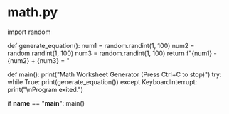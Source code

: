 # math.py
import random

def generate_equation():
    num1 = random.randint(1, 100)
    num2 = random.randint(1, 100)
    num3 = random.randint(1, 100)
    return f"{num1} - {num2} + {num3} = "

def main():
    print("Math Worksheet Generator (Press Ctrl+C to stop)")
    try:
        while True:
            print(generate_equation())
    except KeyboardInterrupt:
        print("\nProgram exited.")

if __name__ == "__main__":
    main()
